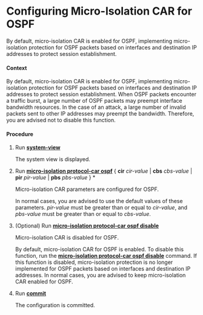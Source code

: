 Configuring Micro-Isolation CAR for OSPF
========================================

By default, micro-isolation CAR is enabled for OSPF, implementing micro-isolation protection for OSPF packets based on interfaces and destination IP addresses to protect session establishment.

#### Context

By default, micro-isolation CAR is enabled for OSPF, implementing micro-isolation protection for OSPF packets based on interfaces and destination IP addresses to protect session establishment. When OSPF packets encounter a traffic burst, a large number of OSPF packets may preempt interface bandwidth resources. In the case of an attack, a large number of invalid packets sent to other IP addresses may preempt the bandwidth. Therefore, you are advised not to disable this function.


#### Procedure

1. Run [**system-view**](cmdqueryname=system-view)
   
   
   
   The system view is displayed.
2. Run [**micro-isolation protocol-car ospf**](cmdqueryname=micro-isolation+protocol-car+ospf) { **cir** *cir-value* | **cbs** *cbs-value* | **pir** *pir-value* | **pbs** *pbs-value* } \*
   
   
   
   Micro-isolation CAR parameters are configured for OSPF.
   
   
   
   In normal cases, you are advised to use the default values of these parameters. *pir-value* must be greater than or equal to *cir-value*, and *pbs-value* must be greater than or equal to *cbs-value*.
3. (Optional) Run [**micro-isolation protocol-car ospf disable**](cmdqueryname=micro-isolation+protocol-car+ospf+disable)
   
   
   
   Micro-isolation CAR is disabled for OSPF.
   
   
   
   By default, micro-isolation CAR for OSPF is enabled. To disable this function, run the [**micro-isolation protocol-car ospf disable**](cmdqueryname=micro-isolation+protocol-car+ospf+disable) command. If this function is disabled, micro-isolation protection is no longer implemented for OSPF packets based on interfaces and destination IP addresses. In normal cases, you are advised to keep micro-isolation CAR enabled for OSPF.
4. Run [**commit**](cmdqueryname=commit)
   
   
   
   The configuration is committed.